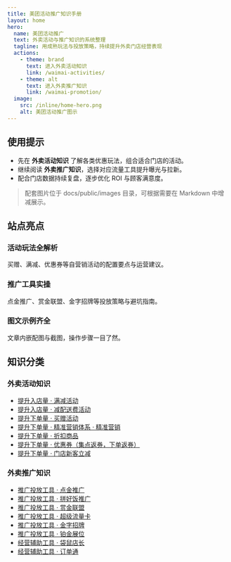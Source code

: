 ```yaml
---
title: 美团活动推广知识手册
layout: home
hero:
  name: 美团活动推广
  text: 外卖活动与推广知识的系统整理
  tagline: 用成熟玩法与投放策略，持续提升外卖门店经营表现
  actions:
    - theme: brand
      text: 进入外卖活动知识
      link: /waimai-activities/
    - theme: alt
      text: 进入外卖推广知识
      link: /waimai-promotion/
  image:
    src: /inline/home-hero.png
    alt: 美团活动推广图示
---
```




## 使用提示

- 先在 **外卖活动知识** 了解各类优惠玩法，组合适合门店的活动。
- 继续阅读 **外卖推广知识**，选择对应流量工具提升曝光与拉新。
- 配合门店数据持续复盘，逐步优化 ROI 与顾客满意度。

> 配套图片位于 docs/public/images 目录，可根据需要在 Markdown 中增减展示。

## 站点亮点

<div class="home-feature-grid">
  <div class="home-feature-card">
    <h3>活动玩法全解析</h3>
    <p>买赠、满减、优惠券等自营销活动的配置要点与运营建议。</p>
  </div>
  <div class="home-feature-card">
    <h3>推广工具实操</h3>
    <p>点金推广、赏金联盟、金字招牌等投放策略与避坑指南。</p>
  </div>
  <div class="home-feature-card">
    <h3>图文示例齐全</h3>
    <p>文章内嵌配图与截图，操作步骤一目了然。</p>
  </div>
</div>

## 知识分类

### 外卖活动知识

- [提升入店量 · 满减活动](/waimai-activities/manjian-huodong)
- [提升入店量 · 减配送费活动](/waimai-activities/jian-peisongfei)
- [提升下单量 · 买赠活动](/waimai-activities/mai-zeng-huodong)
- [提升下单量 · 精准营销体系 · 精准营销](/waimai-activities/jingzhun-yingxiao)
- [提升下单量 · 折扣商品](/waimai-activities/zhekou-shangpin)
- [提升下单量 · 优惠券（集点返券，下单返券）](/waimai-activities/youhuiquan-jidian-xiadan)
- [提升下单量 · 门店新客立减](/waimai-activities/xinke-lijian)

### 外卖推广知识

- [推广投放工具 · 点金推广](/waimai-promotion/campaign-tools/dianjin-tuiguang)
- [推广投放工具 · 拼好饭推广](/waimai-promotion/campaign-tools/pinhaofan-tuiguang)
- [推广投放工具 · 赏金联盟](/waimai-promotion/operation-support/shangjin-lianmeng)
- [推广投放工具 · 超级流量卡](/waimai-promotion/campaign-tools/chaoji-liuliangka)
- [推广投放工具 · 金字招牌](/waimai-promotion/operation-support/jinzi-zhaopai)
- [推广投放工具 · 铂金展位](/waimai-promotion/campaign-tools/bojin-zhanwei)
- [经营辅助工具 · 袋鼠店长](/waimai-promotion/operation-support/daishu-dianzhang)
- [经营辅助工具 · 订单通](/waimai-promotion/campaign-tools/dingdan-tong)
